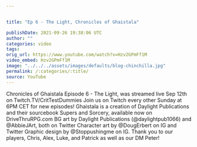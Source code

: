 ```yaml
---


title: "Ep 6 - The Light, Chronicles of Ghaistala"

publishDate: 2021-09-26 19:38:06 UTC
author: ""
categories: video
tags: 
orig_url: https://www.youtube.com/watch?v=Hzv2GPmFf1M
video_embed: Hzv2GPmFf1M
image: "../../../assets/images/defaults/blog-chinchilla.jpg"
permalink: /:categories/:title/
source: YouTube
---
```

Chronicles of Ghaistala Episode 6 - The Light, was streamed live Sep 12th on Twitch.TV/CritTestDummies Join us on Twitch every other Sunday at 6PM CET for new episodes! Ghaistala is a creation of Daylight Publications and their sourcebook Supers and Sorcery, available now on DriveThruRPG.com BG art by Daylight Publications (@daylightpub1066) and @AbbieJArt, both on Twitter Character art by @DougErbert on IG and Twitter Graphic design by @Stoppushingme on IG. Thank you to our players, Chris, Alex, Luke, and Patrick as well as our DM Peter!